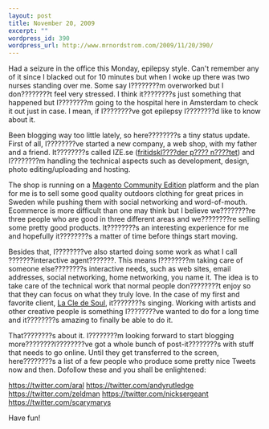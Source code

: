 ```yaml
--- 
layout: post
title: November 20, 2009
excerpt: ""
wordpress_id: 390
wordpress_url: http://www.mrnordstrom.com/2009/11/20/390/
---
```

Had a seizure in the office this Monday, epilepsy style. Can't remember any of it since I blacked out for 10 minutes but when I woke up there was two nurses standing over me. Some say I????????m overworked but I don????????t feel very stressed. I think it????????s just something that happened but I????????m going to the hospital here in Amsterdam to check it out just in case. I mean, if I????????ve got epilepsy I????????d like to know about it.

Been blogging way too little lately, so here????????s a tiny status update. First of all, I????????ve started a new company, a web shop, with my father and a friend. It????????s called IZE.se (<a href="http://www.ize.se/">fritidskl????der p???? n????tet</a>) and I????????m handling the technical aspects such as development, design, photo editing/uploading and hosting. 

The shop is running on a <a href="http://www.magentocommerce.com/product/community-edition">Magento Community Edition</a> platform and the plan for me is to sell some good quality outdoors clothing for great prices in Sweden while pushing them with social networking and word-of-mouth. Ecommerce is more difficult than one may think but I believe we????????re three people who are good in three different areas and we????????re selling some pretty good products. It????????s an interesting experience for me and hopefully it????????s a matter of time before things start moving.

Besides that, I????????ve also started doing some work as what I call ???????interactive agent???????. This means I????????m taking care of someone else????????s interactive needs, such as web sites, email addresses, social networking, home networking, you name it. The idea is to take care of the technical work that normal people don????????t enjoy so that they can focus on what they truly love. In the case of my first and favorite client, <a href="http://www.lacledesoul.com/">La Cle de Soul</a>, it????????s singing. Working with artists and other creative people is something I????????ve wanted to do for a long time and it????????s amazing to finally be able to do it.

That????????s about it. I????????m looking forward to start blogging more????????I????????ve got a whole bunch of post-it????????s with stuff that needs to go online. Until they get transferred to the screen, here????????s a list of a few people who produce some pretty nice Tweets now and then. Dofollow these and you shall be enlightened:

<a href="https://twitter.com/aral">https://twitter.com/aral</a>
<a href="https://twitter.com/andyrutledge">https://twitter.com/andyrutledge</a>
<a href="https://twitter.com/zeldman">https://twitter.com/zeldman</a>
<a href="https://twitter.com/nicksergeant">https://twitter.com/nicksergeant</a>
<a href="https://twitter.com/scarymarys">https://twitter.com/scarymarys</a>

Have fun!
